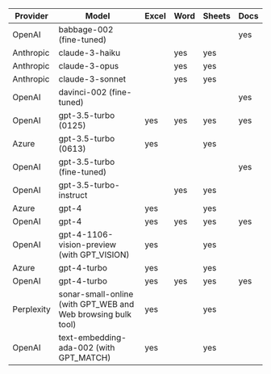 | Provider  | Model                                                   | Excel | Word | Sheets | Docs |
|-----------|---------------------------------------------------------|-------|------|--------|------|
| OpenAI    | babbage-002 (fine-tuned)                                |       |      |        | yes  |
| Anthropic | claude-3-haiku                                          |       | yes  | yes    |      |
| Anthropic | claude-3-opus                                           |       | yes  | yes    |      |
| Anthropic | claude-3-sonnet                                         |       | yes  | yes    |      |
| OpenAI    | davinci-002 (fine-tuned)                                |       |      |        | yes  |
| OpenAI    | gpt-3.5-turbo (0125)                                    | yes   | yes  | yes    | yes  |
| Azure     | gpt-3.5-turbo (0613)                                    | yes   |      | yes    |      |
| OpenAI    | gpt-3.5-turbo (fine-tuned)                              |       |      |        | yes  |
| OpenAI    | gpt-3.5-turbo-instruct                                  |       | yes  | yes    |      |
| Azure     | gpt-4                                                   | yes   |      | yes    |      |
| OpenAI    | gpt-4                                                   | yes   | yes  | yes    | yes  |
| OpenAI    | gpt-4-1106-vision-preview (with GPT_VISION)             | yes   |      | yes    |      |
| Azure     | gpt-4-turbo                                             | yes   |      | yes    |      |
| OpenAI    | gpt-4-turbo                                             | yes   | yes  | yes    | yes  |
| Perplexity| sonar-small-online (with GPT_WEB and Web browsing bulk tool)| yes |   | yes    |      |
| OpenAI    | text-embedding-ada-002 (with GPT_MATCH)                 | yes   |      | yes    |      |
